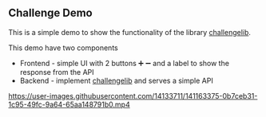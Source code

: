 ## Challenge Demo

This is a simple demo to show the functionality of the library [challengelib](https://github.com/garciaolais/challenge-backend).

This demo have two components

* Frontend - simple UI with 2 buttons ➕ ➖ and a label to show the response from the API
* Backend - implement [challengelib](https://github.com/garciaolais/challenge-backend) and serves a simple API





https://user-images.githubusercontent.com/14133711/141163375-0b7ceb31-1c95-49fc-9a64-65aa148791b0.mp4

